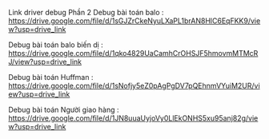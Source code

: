Link driver debug Phần 2
Debug bài toán balo : https://drive.google.com/file/d/1sGJZrCkeNyuLXaPL1brAN8HlC6EqFKK9/view?usp=drive_link

Debug bài toán balo biến dị : https://drive.google.com/file/d/1qko4829UaCamhCrOHSJF5hmovmMTMcRJ/view?usp=drive_link

Debug bài toán Huffman : https://drive.google.com/file/d/1sNofjy5eZ0pAgPgDV7pQEhnmVYuiM2UR/view?usp=drive_link

Debug bài toán Người giao hàng : https://drive.google.com/file/d/1JN8uuaUyjoVy0LlEkONHS5xu95anj82g/view?usp=drive_link 
